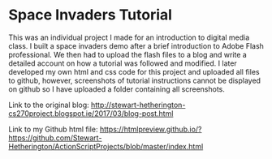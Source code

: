 # Space Invaders Tutorial

This was an individual project I made for an introduction to digital media class. I built a space invaders demo after 
a brief introduction to Adobe Flash professional. We then had to upload the flash files to a blog and write
a detailed account on how a tutorial was followed and modified. I later developed my own html and css code
for this project and uploaded all files to github, however, screenshots of tutorial instructions cannot be displayed
on github so I have uploaded a folder containing all screenshots.

Link to the original blog:
  http://stewart-hetherington-cs270project.blogspot.ie/2017/03/blog-post.html
  
Link to my Github html file:
  https://htmlpreview.github.io/?https://github.com/Stewart-Hetherington/ActionScriptProjects/blob/master/index.html
